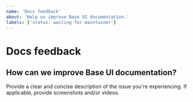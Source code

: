 ```yaml
---
name: 'Docs feedback'
about: 'Help us improve Base UI documentation.'
labels: ['status: waiting for maintainer']
---
```


# Docs feedback

## How can we improve Base UI documentation?

Provide a clear and concise description of the issue you're experiencing. If applicable, provide screenshots and/or videos.

